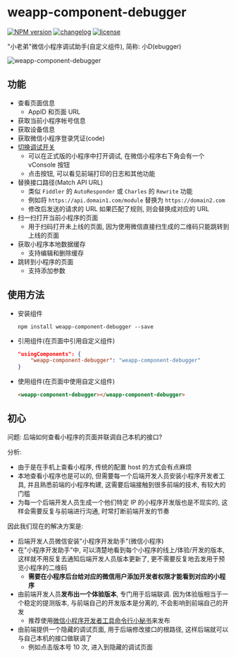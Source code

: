 # weapp-component-debugger

[![NPM version][npm-image]][npm-url] [![changelog][changelog-image]][changelog-url] [![license][license-image]][license-url]

[npm-image]: https://img.shields.io/npm/v/weapp-component-debugger.svg?style=flat-square
[npm-url]: https://npmjs.org/package/weapp-component-debugger
[license-image]: https://img.shields.io/github/license/ufologist/weapp-component-debugger.svg
[license-url]: https://github.com/ufologist/weapp-component-debugger/blob/master/LICENSE
[changelog-image]: https://img.shields.io/badge/CHANGE-LOG-blue.svg?style=flat-square
[changelog-url]: https://github.com/ufologist/weapp-component-debugger/blob/master/CHANGELOG.md

"小老弟"微信小程序调试助手(自定义组件), 简称: 小D(ebugger)

![weapp-component-debugger](https://user-images.githubusercontent.com/167221/54182603-ed863400-44dc-11e9-8ae8-4faeab3b8ac9.png)

## 功能

* 查看页面信息
  * AppID 和页面 URL
* 获取当前小程序帐号信息
* 获取设备信息
* 获取微信小程序登录凭证(code)
* [切换调试开关](https://developers.weixin.qq.com/miniprogram/dev/api/wx.setEnableDebug.html)
  * 可以在正式版的小程序中打开调试, 在微信小程序右下角会有一个 vConsole 按钮
  * 点击按钮, 可以看见前端打印的日志和其他功能
* 替换接口路径(Match API URL)
  * 类似 `Fiddler` 的 `AutoResponder` 或 `Charles` 的 `Rewrite` 功能
  * 例如将 `https://api.domain1.com/module` 替换为 `https://domain2.com`
  * 修改后发送的请求的 URL 如果匹配了规则, 则会替换成对应的 URL
* 扫一扫打开当前小程序的页面
  * 用于扫码打开未上线的页面, 因为使用微信直接扫生成的二维码只能跳转到上线的页面
* 获取小程序本地数据缓存
  * 支持编辑和删除缓存
* 跳转到小程序的页面
  * 支持添加参数

## 使用方法

* 安装组件

  ```
  npm install weapp-component-debugger --save
  ```

* 引用组件(在页面中引用自定义组件)

  ```json
  "usingComponents": {
      "weapp-component-debugger": "weapp-component-debugger"
  }
  ```

* 使用组件(在页面中使用自定义组件)

  ```html
  <weapp-component-debugger></weapp-component-debugger>
  ```

## 初心

问题: 后端如何查看小程序的页面并联调自己本机的接口?

分析:

* 由于是在手机上查看小程序, 传统的配置 host 的方式会有点麻烦
* 本地查看小程序也是可以的, 但需要每一个后端开发人员安装小程序开发者工具, 并且熟悉前端的小程序构建, 这需要后端接触到很多前端的技术, 有较大的门槛
* 为每一个后端开发人员生成一个他们特定 IP 的小程序开发版也是不现实的, 这样会需要反复与前端进行沟通, 时常打断前端开发的节奏

因此我们现在的解决方案是:

* 后端开发人员微信安装"小程序开发助手"(微信小程序)
* 在"小程序开发助手"中, 可以清楚地看到每个小程序的线上/体验/开发的版本, 这样就不用反复去通知后端开发人员版本更新了, 更不需要反复地去发用于预览小程序的二维码
  * **需要在小程序后台给对应的微信用户添加开发者权限才能看到对应的小程序**
* 由前端开发人员**发布出一个体验版本**, 专门用于后端联调. 因为体验版相当于一个稳定的提测版本, 与前端自己的开发版本是分离的, 不会影响到前端自己的开发
  * 推荐使用[微信小程序开发者工具命令行小秘书](https://github.com/ufologist/weappdevtools-cli)来发布
* 由前端提供一个隐藏的调试页面, 用于后端修改接口的根路径, 这样后端就可以与自己本机的接口做联调了
  * 例如点击版本号 10 次, 进入到隐藏的调试页面